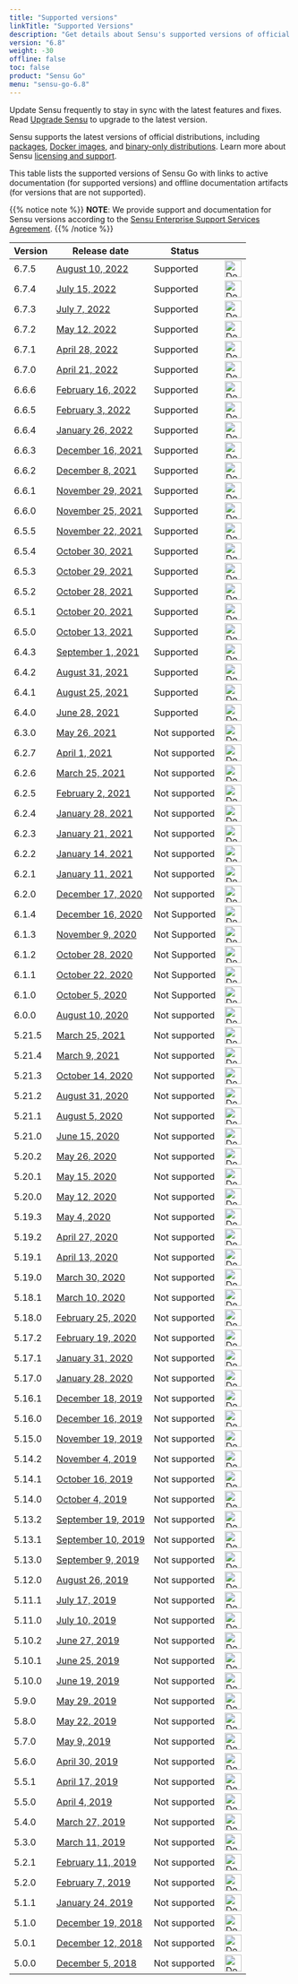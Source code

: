 ```yaml
---
title: "Supported versions"
linkTitle: "Supported Versions"
description: "Get details about Sensu's supported versions of official distributions, including packages, Docker images, and binary-only distributions."
version: "6.8"
weight: -30
offline: false
toc: false
product: "Sensu Go"
menu: "sensu-go-6.8"
---
```


Update Sensu frequently to stay in sync with the latest features and fixes.
Read [Upgrade Sensu][1] to upgrade to the latest version.

Sensu supports the latest versions of official distributions, including [packages][66], [Docker images][68], and [binary-only distributions][67].
Learn more about Sensu [licensing and support][2].

This table lists the supported versions of Sensu Go with links to active documentation (for supported versions) and offline documentation artifacts (for versions that are not supported).

{{% notice note %}}
**NOTE**: We provide support and documentation for Sensu versions according to the [Sensu Enterprise Support Services Agreement](https://sensu.io/licenses/sensu-support-services#4.-software-releases.).
{{% /notice %}}

| Version | Release date     | Status    |     |
| ------- |   -------------- | --------- | --- |
6.7.5 | [August 10, 2022][91] | Supported | <a href="https://sensu-docs.s3.amazonaws.com/pdfs/sensu-go-6-7_sensu-docs.pdf"><img src="/images/download-icon.png" width="30" height="30" title="Download Offline Docs" alt="Download Offline Docs"></a>
6.7.4 | [July 15, 2022][90] | Supported | <a href="https://sensu-docs.s3.amazonaws.com/pdfs/sensu-go-6-7_sensu-docs.pdf"><img src="/images/download-icon.png" width="30" height="30" title="Download Offline Docs" alt="Download Offline Docs"></a>
6.7.3 | [July 7, 2022][89] | Supported | <a href="https://sensu-docs.s3.amazonaws.com/pdfs/sensu-go-6-7_sensu-docs.pdf"><img src="/images/download-icon.png" width="30" height="30" title="Download Offline Docs" alt="Download Offline Docs"></a>
6.7.2 | [May 12, 2022][88] | Supported | <a href="https://sensu-docs.s3.amazonaws.com/pdfs/sensu-go-6-7_sensu-docs.pdf"><img src="/images/download-icon.png" width="30" height="30" title="Download Offline Docs" alt="Download Offline Docs"></a>
6.7.1 | [April 28, 2022][87] | Supported | <a href="https://sensu-docs.s3.amazonaws.com/pdfs/sensu-go-6-7_sensu-docs.pdf"><img src="/images/download-icon.png" width="30" height="30" title="Download Offline Docs" alt="Download Offline Docs"></a>
6.7.0 | [April 21, 2022][86] | Supported | <a href="https://sensu-docs.s3.amazonaws.com/pdfs/sensu-go-6-7_sensu-docs.pdf"><img src="/images/download-icon.png" width="30" height="30" title="Download Offline Docs" alt="Download Offline Docs"></a>
6.6.6 | [February 16, 2022][85] | Supported | <a href="https://sensu-docs.s3.amazonaws.com/pdfs/sensu-go-6-6_sensu-docs.pdf"><img src="/images/download-icon.png" width="30" height="30" title="Download Offline Docs" alt="Download Offline Docs"></a>
6.6.5 | [February 3, 2022][84] | Supported | <a href="https://sensu-docs.s3.amazonaws.com/pdfs/sensu-go-6-6_sensu-docs.pdf"><img src="/images/download-icon.png" width="30" height="30" title="Download Offline Docs" alt="Download Offline Docs"></a>
6.6.4 | [January 26, 2022][83] | Supported | <a href="https://sensu-docs.s3.amazonaws.com/pdfs/sensu-go-6-6_sensu-docs.pdf"><img src="/images/download-icon.png" width="30" height="30" title="Download Offline Docs" alt="Download Offline Docs"></a>
6.6.3 | [December 16, 2021][82] | Supported | <a href="https://sensu-docs.s3.amazonaws.com/pdfs/sensu-go-6-6_sensu-docs.pdf"><img src="/images/download-icon.png" width="30" height="30" title="Download Offline Docs" alt="Download Offline Docs"></a>
6.6.2 | [December 8, 2021][81] | Supported | <a href="https://sensu-docs.s3.amazonaws.com/pdfs/sensu-go-6-6_sensu-docs.pdf"><img src="/images/download-icon.png" width="30" height="30" title="Download Offline Docs" alt="Download Offline Docs"></a>
6.6.1 | [November 29, 2021][80] | Supported | <a href="https://sensu-docs.s3.amazonaws.com/pdfs/sensu-go-6-6_sensu-docs.pdf"><img src="/images/download-icon.png" width="30" height="30" title="Download Offline Docs" alt="Download Offline Docs"></a>
6.6.0 | [November 25, 2021][79] | Supported | <a href="https://sensu-docs.s3.amazonaws.com/pdfs/sensu-go-6-6_sensu-docs.pdf"><img src="/images/download-icon.png" width="30" height="30" title="Download Offline Docs" alt="Download Offline Docs"></a>
6.5.5 | [November 22, 2021][78] | Supported | <a href="https://sensu-docs.s3.amazonaws.com/pdfs/sensu-go-6-5_sensu-docs.pdf"><img src="/images/download-icon.png" width="30" height="30" title="Download Offline Docs" alt="Download Offline Docs"></a>
6.5.4 | [October 30, 2021][77] | Supported | <a href="https://sensu-docs.s3.amazonaws.com/pdfs/sensu-go-6-5_sensu-docs.pdf"><img src="/images/download-icon.png" width="30" height="30" title="Download Offline Docs" alt="Download Offline Docs"></a>
6.5.3 | [October 29, 2021][76] | Supported | <a href="https://sensu-docs.s3.amazonaws.com/pdfs/sensu-go-6-5_sensu-docs.pdf"><img src="/images/download-icon.png" width="30" height="30" title="Download Offline Docs" alt="Download Offline Docs"></a>
6.5.2 | [October 28, 2021][75] | Supported | <a href="https://sensu-docs.s3.amazonaws.com/pdfs/sensu-go-6-5_sensu-docs.pdf"><img src="/images/download-icon.png" width="30" height="30" title="Download Offline Docs" alt="Download Offline Docs"></a>
6.5.1 | [October 20, 2021][74] | Supported | <a href="https://sensu-docs.s3.amazonaws.com/pdfs/sensu-go-6-5_sensu-docs.pdf"><img src="/images/download-icon.png" width="30" height="30" title="Download Offline Docs" alt="Download Offline Docs"></a>
6.5.0 | [October 13, 2021][73] | Supported | <a href="https://sensu-docs.s3.amazonaws.com/pdfs/sensu-go-6-5_sensu-docs.pdf"><img src="/images/download-icon.png" width="30" height="30" title="Download Offline Docs" alt="Download Offline Docs"></a>
6.4.3 | [September 1, 2021][72] | Supported | <a href="https://sensu-docs.s3.amazonaws.com/pdfs/sensu-go-6-4_sensu-docs.pdf"><img src="/images/download-icon.png" width="30" height="30" title="Download Offline Docs" alt="Download Offline Docs"></a>
6.4.2 | [August 31, 2021][71] | Supported | <a href="https://sensu-docs.s3.amazonaws.com/pdfs/sensu-go-6-4_sensu-docs.pdf"><img src="/images/download-icon.png" width="30" height="30" title="Download Offline Docs" alt="Download Offline Docs"></a>
6.4.1 | [August 25, 2021][70] | Supported | <a href="https://sensu-docs.s3.amazonaws.com/pdfs/sensu-go-6-4_sensu-docs.pdf"><img src="/images/download-icon.png" width="30" height="30" title="Download Offline Docs" alt="Download Offline Docs"></a>
6.4.0 | [June 28, 2021][69] | Supported | <a href="https://sensu-docs.s3.amazonaws.com/pdfs/sensu-go-6-4_sensu-docs.pdf"><img src="/images/download-icon.png" width="30" height="30" title="Download Offline Docs" alt="Download Offline Docs"></a>
6.3.0 | [May 26, 2021][65] | Not supported | <a href="https://sensu-docs.s3.amazonaws.com/pdfs/sensu-go-6-3_sensu-docs.pdf"><img src="/images/download-icon.png" width="30" height="30" title="Download Offline Docs" alt="Download Offline Docs"></a>
6.2.7 | [April 1, 2021][64] | Not supported | <a href="https://sensu-docs.s3.amazonaws.com/pdfs/sensu-go-6-2_sensu-docs.pdf"><img src="/images/download-icon.png" width="30" height="30" title="Download Offline Docs" alt="Download Offline Docs"></a>
6.2.6 | [March 25, 2021][63] | Not supported | <a href="https://sensu-docs.s3.amazonaws.com/pdfs/sensu-go-6-2_sensu-docs.pdf"><img src="/images/download-icon.png" width="30" height="30" title="Download Offline Docs" alt="Download Offline Docs"></a>
6.2.5 | [February 2, 2021][60] | Not supported | <a href="https://sensu-docs.s3.amazonaws.com/pdfs/sensu-go-6-2_sensu-docs.pdf"><img src="/images/download-icon.png" width="30" height="30" title="Download Offline Docs" alt="Download Offline Docs"></a>
6.2.4 | [January 28, 2021][59] | Not supported | <a href="https://sensu-docs.s3.amazonaws.com/pdfs/sensu-go-6-2_sensu-docs.pdf"><img src="/images/download-icon.png" width="30" height="30" title="Download Offline Docs" alt="Download Offline Docs"></a>
6.2.3 | [January 21, 2021][58] | Not supported | <a href="https://sensu-docs.s3.amazonaws.com/pdfs/sensu-go-6-2_sensu-docs.pdf"><img src="/images/download-icon.png" width="30" height="30" title="Download Offline Docs" alt="Download Offline Docs"></a>
6.2.2 | [January 14, 2021][57] | Not supported | <a href="https://sensu-docs.s3.amazonaws.com/pdfs/sensu-go-6-2_sensu-docs.pdf"><img src="/images/download-icon.png" width="30" height="30" title="Download Offline Docs" alt="Download Offline Docs"></a>
6.2.1 | [January 11, 2021][56] | Not supported | <a href="https://sensu-docs.s3.amazonaws.com/pdfs/sensu-go-6-2_sensu-docs.pdf"><img src="/images/download-icon.png" width="30" height="30" title="Download Offline Docs" alt="Download Offline Docs"></a>
6.2.0 | [December 17, 2020][55] | Not supported | <a href="https://sensu-docs.s3.amazonaws.com/pdfs/sensu-go-6-2_sensu-docs.pdf"><img src="/images/download-icon.png" width="30" height="30" title="Download Offline Docs" alt="Download Offline Docs"></a>
6.1.4 | [December 16, 2020][54] | Not Supported | <a href="https://sensu-docs.s3.amazonaws.com/pdfs/sensu-go-6-1_sensu-docs.pdf"><img src="/images/download-icon.png" width="30" height="30" title="Download Offline Docs" alt="Download Offline Docs"></a>
6.1.3 | [November 9, 2020][53] | Not Supported | <a href="https://sensu-docs.s3.amazonaws.com/pdfs/sensu-go-6-1_sensu-docs.pdf"><img src="/images/download-icon.png" width="30" height="30" title="Download Offline Docs" alt="Download Offline Docs"></a>
6.1.2 | [October 28, 2020][52] | Not Supported | <a href="https://sensu-docs.s3.amazonaws.com/pdfs/sensu-go-6-1_sensu-docs.pdf"><img src="/images/download-icon.png" width="30" height="30" title="Download Offline Docs" alt="Download Offline Docs"></a>
6.1.1 | [October 22, 2020][51] | Not Supported | <a href="https://sensu-docs.s3.amazonaws.com/pdfs/sensu-go-6-1_sensu-docs.pdf"><img src="/images/download-icon.png" width="30" height="30" title="Download Offline Docs" alt="Download Offline Docs"></a>
6.1.0 | [October 5, 2020][49] | Not Supported | <a href="https://sensu-docs.s3.amazonaws.com/pdfs/sensu-go-6-1_sensu-docs.pdf"><img src="/images/download-icon.png" width="30" height="30" title="Download Offline Docs" alt="Download Offline Docs"></a>
6.0.0 | [August 10, 2020][47] | Not supported | <a href="https://sensu-docs.s3.amazonaws.com/pdfs/sensu-go-6-0_sensu-docs.pdf"><img src="/images/download-icon.png" width="30" height="30" title="Download Offline Docs" alt="Download Offline Docs"></a>
5.21.5 | [March 25, 2021][62] | Not supported | <a href="https://sensu-docs.s3.amazonaws.com/pdfs/sensu-go-5-21_sensu-docs.pdf"><img src="/images/download-icon.png" width="30" height="30" title="Download Offline Docs" alt="Download Offline Docs"></a>
5.21.4 | [March 9, 2021][61] | Not supported | <a href="https://sensu-docs.s3.amazonaws.com/pdfs/sensu-go-5-21_sensu-docs.pdf"><img src="/images/download-icon.png" width="30" height="30" title="Download Offline Docs" alt="Download Offline Docs"></a>
5.21.3 | [October 14, 2020][50] | Not supported | <a href="https://sensu-docs.s3.amazonaws.com/pdfs/sensu-go-5-21_sensu-docs.pdf"><img src="/images/download-icon.png" width="30" height="30" title="Download Offline Docs" alt="Download Offline Docs"></a>
5.21.2 | [August 31, 2020][48] | Not supported | <a href="https://sensu-docs.s3.amazonaws.com/pdfs/sensu-go-5-21_sensu-docs.pdf"><img src="/images/download-icon.png" width="30" height="30" title="Download Offline Docs" alt="Download Offline Docs"></a>
5.21.1 | [August 5, 2020][46] | Not supported | <a href="https://sensu-docs.s3.amazonaws.com/pdfs/sensu-go-5-21_sensu-docs.pdf"><img src="/images/download-icon.png" width="30" height="30" title="Download Offline Docs" alt="Download Offline Docs"></a>
5.21.0 | [June 15, 2020][45] | Not supported | <a href="https://sensu-docs.s3.amazonaws.com/pdfs/sensu-go-5-21_sensu-docs.pdf"><img src="/images/download-icon.png" width="30" height="30" title="Download Offline Docs" alt="Download Offline Docs"></a>
5.20.2 | [May 26, 2020][44] | Not supported | <a href="https://sensu-docs.s3.amazonaws.com/pdfs/sensu-go-5-20_sensu-docs.pdf"><img src="/images/download-icon.png" width="30" height="30" title="Download Offline Docs" alt="Download Offline Docs"></a>
5.20.1 | [May 15, 2020][43] | Not supported | <a href="https://sensu-docs.s3.amazonaws.com/pdfs/sensu-go-5-20_sensu-docs.pdf"><img src="/images/download-icon.png" width="30" height="30" title="Download Offline Docs" alt="Download Offline Docs"></a>
5.20.0 | [May 12, 2020][42] | Not supported | <a href="https://sensu-docs.s3.amazonaws.com/pdfs/sensu-go-5-20_sensu-docs.pdf"><img src="/images/download-icon.png" width="30" height="30" title="Download Offline Docs" alt="Download Offline Docs"></a>
5.19.3 | [May 4, 2020][41] | Not supported | <a href="https://sensu-docs.s3.amazonaws.com/pdfs/sensu-go-5-19_sensu-docs.pdf"><img src="/images/download-icon.png" width="30" height="30" title="Download Offline Docs" alt="Download Offline Docs"></a>
5.19.2 | [April 27, 2020][40] | Not supported | <a href="https://sensu-docs.s3.amazonaws.com/pdfs/sensu-go-5-19_sensu-docs.pdf"><img src="/images/download-icon.png" width="30" height="30" title="Download Offline Docs" alt="Download Offline Docs"></a>
5.19.1 | [April 13, 2020][39] | Not supported | <a href="https://sensu-docs.s3.amazonaws.com/pdfs/sensu-go-5-19_sensu-docs.pdf"><img src="/images/download-icon.png" width="30" height="30" title="Download Offline Docs" alt="Download Offline Docs"></a>
5.19.0 | [March 30, 2020][38] | Not supported | <a href="https://sensu-docs.s3.amazonaws.com/pdfs/sensu-go-5-19_sensu-docs.pdf"><img src="/images/download-icon.png" width="30" height="30" title="Download Offline Docs" alt="Download Offline Docs"></a>
5.18.1 | [March 10, 2020][37] | Not supported | <a href="https://sensu-docs.s3.amazonaws.com/pdfs/sensu-go-5-18_sensu-docs.pdf"><img src="/images/download-icon.png" width="30" height="30" title="Download Offline Docs" alt="Download Offline Docs"></a>
5.18.0 | [February 25, 2020][36] | Not supported | <a href="https://sensu-docs.s3.amazonaws.com/pdfs/sensu-go-5-18_sensu-docs.pdf"><img src="/images/download-icon.png" width="30" height="30" title="Download Offline Docs" alt="Download Offline Docs"></a>
5.17.2 | [February 19, 2020][35] | Not supported | <a href="https://sensu-docs.s3.amazonaws.com/pdfs/sensu-go-5-17_sensu-docs.pdf"><img src="/images/download-icon.png" width="30" height="30" title="Download Offline Docs" alt="Download Offline Docs"></a>
5.17.1 | [January 31, 2020][34] | Not supported | <a href="https://sensu-docs.s3.amazonaws.com/pdfs/sensu-go-5-17_sensu-docs.pdf"><img src="/images/download-icon.png" width="30" height="30" title="Download Offline Docs" alt="Download Offline Docs"></a>
5.17.0 | [January 28, 2020][33] | Not supported | <a href="https://sensu-docs.s3.amazonaws.com/pdfs/sensu-go-5-17_sensu-docs.pdf"><img src="/images/download-icon.png" width="30" height="30" title="Download Offline Docs" alt="Download Offline Docs"></a>
5.16.1 | [December 18, 2019][32] | Not supported | <a href="https://sensu-docs.s3.amazonaws.com/pdfs/sensu-go-5-16_sensu-docs.pdf"><img src="/images/download-icon.png" width="30" height="30" title="Download Offline Docs" alt="Download Offline Docs"></a>
5.16.0 | [December 16, 2019][31] | Not supported | <a href="https://sensu-docs.s3.amazonaws.com/pdfs/sensu-go-5-16_sensu-docs.pdf"><img src="/images/download-icon.png" width="30" height="30" title="Download Offline Docs" alt="Download Offline Docs"></a>
5.15.0 | [November 19, 2019][30] | Not supported | <a href="https://sensu-docs.s3.amazonaws.com/pdfs/sensu-go-5-15_sensu-docs.pdf"><img src="/images/download-icon.png" width="30" height="30" title="Download Offline Docs" alt="Download Offline Docs"></a>
5.14.2 | [November 4, 2019][29]  | Not supported | <a href="https://sensu-docs.s3.amazonaws.com/pdfs/sensu-go-5-14_sensu-docs.pdf"><img src="/images/download-icon.png" width="30" height="30" title="Download Offline Docs" alt="Download Offline Docs"></a>
5.14.1 | [October 16, 2019][28]  | Not supported | <a href="https://sensu-docs.s3.amazonaws.com/pdfs/sensu-go-5-14_sensu-docs.pdf"><img src="/images/download-icon.png" width="30" height="30" title="Download Offline Docs" alt="Download Offline Docs"></a>
5.14.0 | [October 4, 2019][27]   | Not supported | <a href="https://sensu-docs.s3.amazonaws.com/pdfs/sensu-go-5-14_sensu-docs.pdf"><img src="/images/download-icon.png" width="30" height="30" title="Download Offline Docs" alt="Download Offline Docs"></a>
5.13.2 | [September 19, 2019][26] | Not supported | <a href="https://sensu-docs.s3.amazonaws.com/pdfs/sensu-go-5-13_sensu-docs.pdf"><img src="/images/download-icon.png" width="30" height="30" title="Download Offline Docs" alt="Download Offline Docs"></a>
5.13.1 | [September 10, 2019][25] | Not supported | <a href="https://sensu-docs.s3.amazonaws.com/pdfs/sensu-go-5-13_sensu-docs.pdf"><img src="/images/download-icon.png" width="30" height="30" title="Download Offline Docs" alt="Download Offline Docs"></a>
5.13.0 | [September 9, 2019][24] | Not supported | <a href="https://sensu-docs.s3.amazonaws.com/pdfs/sensu-go-5-13_sensu-docs.pdf"><img src="/images/download-icon.png" width="30" height="30" title="Download Offline Docs" alt="Download Offline Docs"></a>
5.12.0 | [August 26, 2019][23]  | Not supported | <a href="https://sensu-docs.s3.amazonaws.com/pdfs/sensu-go-5-12_sensu-docs.pdf"><img src="/images/download-icon.png" width="30" height="30" title="Download Offline Docs" alt="Download Offline Docs"></a>
5.11.1 | [July 17, 2019][22]    | Not supported | <a href="https://sensu-docs.s3.amazonaws.com/pdfs/sensu-go-5-11_sensu-docs.pdf"><img src="/images/download-icon.png" width="30" height="30" title="Download Offline Docs" alt="Download Offline Docs"></a>
5.11.0 | [July 10, 2019][21]     | Not supported | <a href="https://sensu-docs.s3.amazonaws.com/pdfs/sensu-go-5-11_sensu-docs.pdf"><img src="/images/download-icon.png" width="30" height="30" title="Download Offline Docs" alt="Download Offline Docs"></a>
5.10.2 | [June 27, 2019][20]     | Not supported | <a href="https://sensu-docs.s3.amazonaws.com/pdfs/sensu-go-5-10_sensu-docs.pdf"><img src="/images/download-icon.png" width="30" height="30" title="Download Offline Docs" alt="Download Offline Docs"></a>
5.10.1 | [June 25, 2019][19]     | Not supported | <a href="https://sensu-docs.s3.amazonaws.com/pdfs/sensu-go-5-10_sensu-docs.pdf"><img src="/images/download-icon.png" width="30" height="30" title="Download Offline Docs" alt="Download Offline Docs"></a>
5.10.0 | [June 19, 2019][18]      | Not supported | <a href="https://sensu-docs.s3.amazonaws.com/pdfs/sensu-go-5-10_sensu-docs.pdf"><img src="/images/download-icon.png" width="30" height="30" title="Download Offline Docs" alt="Download Offline Docs"></a>
5.9.0 | [May 29, 2019][17]        | Not supported | <a href="https://sensu-docs.s3.amazonaws.com/pdfs/sensu-go-5-9_sensu-docs.pdf"><img src="/images/download-icon.png" width="30" height="30" title="Download Offline Docs" alt="Download Offline Docs"></a>
5.8.0 | [May 22, 2019][16]        | Not supported | <a href="https://sensu-docs.s3.amazonaws.com/pdfs/sensu-go-5-8_sensu-docs.pdf"><img src="/images/download-icon.png" width="30" height="30" title="Download Offline Docs" alt="Download Offline Docs"></a>
5.7.0 | [May 9, 2019][15]         | Not supported | <a href="https://sensu-docs.s3.amazonaws.com/pdfs/sensu-go-5-7_sensu-docs.pdf"><img src="/images/download-icon.png" width="30" height="30" title="Download Offline Docs" alt="Download Offline Docs"></a>
5.6.0 | [April 30, 2019][14]      | Not supported | <a href="https://sensu-docs.s3.amazonaws.com/pdfs/sensu-go-5-6_sensu-docs.pdf"><img src="/images/download-icon.png" width="30" height="30" title="Download Offline Docs" alt="Download Offline Docs"></a>
5.5.1 | [April 17, 2019][13]      | Not supported | <a href="https://sensu-docs.s3.amazonaws.com/pdfs/sensu-go-5-5_sensu-docs.pdf"><img src="/images/download-icon.png" width="30" height="30" title="Download Offline Docs" alt="Download Offline Docs"></a>
5.5.0 | [April 4, 2019][12]       | Not supported | <a href="https://sensu-docs.s3.amazonaws.com/pdfs/sensu-go-5-5_sensu-docs.pdf"><img src="/images/download-icon.png" width="30" height="30" title="Download Offline Docs" alt="Download Offline Docs"></a>
5.4.0 | [March 27, 2019][11]      | Not supported | <a href="https://sensu-docs.s3.amazonaws.com/pdfs/sensu-go-5-4_sensu-docs.pdf"><img src="/images/download-icon.png" width="30" height="30" title="Download Offline Docs" alt="Download Offline Docs"></a>
5.3.0 | [March 11, 2019][10]      | Not supported | <a href="https://sensu-docs.s3.amazonaws.com/pdfs/sensu-go-5-3_sensu-docs.pdf"><img src="/images/download-icon.png" width="30" height="30" title="Download Offline Docs" alt="Download Offline Docs"></a>
5.2.1 | [February 11, 2019][9]    | Not supported | <a href="https://sensu-docs.s3.amazonaws.com/pdfs/sensu-go-5-2_sensu-docs.pdf"><img src="/images/download-icon.png" width="30" height="30" title="Download Offline Docs" alt="Download Offline Docs"></a>
5.2.0 | [February 7, 2019][8]    | Not supported | <a href="https://sensu-docs.s3.amazonaws.com/pdfs/sensu-go-5-2_sensu-docs.pdf"><img src="/images/download-icon.png" width="30" height="30" title="Download Offline Docs" alt="Download Offline Docs"></a>
5.1.1 | [January 24, 2019][7]     | Not supported | <a href="https://sensu-docs.s3.amazonaws.com/pdfs/sensu-go-5-1_sensu-docs.pdf"><img src="/images/download-icon.png" width="30" height="30" title="Download Offline Docs" alt="Download Offline Docs"></a>
5.1.0 | [December 19, 2018][6]    | Not supported | <a href="https://sensu-docs.s3.amazonaws.com/pdfs/sensu-go-5-1_sensu-docs.pdf"><img src="/images/download-icon.png" width="30" height="30" title="Download Offline Docs" alt="Download Offline Docs"></a>
5.0.1 | [December 12, 2018][5]    | Not supported | <a href="https://sensu-docs.s3.amazonaws.com/pdfs/sensu-go-5-0_sensu-docs.pdf"><img src="/images/download-icon.png" width="30" height="30" title="Download Offline Docs" alt="Download Offline Docs"></a>
5.0.0 | [December 5, 2018][4]     | Not supported | <a href="https://sensu-docs.s3.amazonaws.com/pdfs/sensu-go-5-0_sensu-docs.pdf"><img src="/images/download-icon.png" width="30" height="30" title="Download Offline Docs" alt="Download Offline Docs"></a>

[1]: https://docs.sensu.io/sensu-go/latest/operations/maintain-sensu/upgrade/
[2]: https://sensu.io/features/compare
[3]: https://sensu.io/licenses/sensu-support-services#4.-software-releases.
[4]: https://docs.sensu.io/sensu-go/latest/release-notes/#500-release-notes
[5]: https://docs.sensu.io/sensu-go/latest/release-notes/#501-release-notes
[6]: https://docs.sensu.io/sensu-go/latest/release-notes/#510-release-notes
[7]: https://docs.sensu.io/sensu-go/latest/release-notes/#511-release-notes
[8]: https://docs.sensu.io/sensu-go/latest/release-notes/#520-release-notes
[9]: https://docs.sensu.io/sensu-go/latest/release-notes/#521-release-notes
[10]: https://docs.sensu.io/sensu-go/latest/release-notes/#530-release-notes
[11]: https://docs.sensu.io/sensu-go/latest/release-notes/#540-release-notes
[12]: https://docs.sensu.io/sensu-go/latest/release-notes/#550-release-notes
[13]: https://docs.sensu.io/sensu-go/latest/release-notes/#551-release-notes
[14]: https://docs.sensu.io/sensu-go/latest/release-notes/#560-release-notes
[15]: https://docs.sensu.io/sensu-go/latest/release-notes/#570-release-notes
[16]: https://docs.sensu.io/sensu-go/latest/release-notes/#580-release-notes
[17]: https://docs.sensu.io/sensu-go/latest/release-notes/#590-release-notes
[18]: https://docs.sensu.io/sensu-go/latest/release-notes/#5100-release-notes
[19]: https://docs.sensu.io/sensu-go/latest/release-notes/#5101-release-notes
[20]: https://docs.sensu.io/sensu-go/latest/release-notes/#5102-release-notes
[21]: https://docs.sensu.io/sensu-go/latest/release-notes/#5110-release-notes
[22]: https://docs.sensu.io/sensu-go/latest/release-notes/#5111-release-notes
[23]: https://docs.sensu.io/sensu-go/latest/release-notes/#5120-release-notes
[24]: https://docs.sensu.io/sensu-go/latest/release-notes/#5130-release-notes
[25]: https://docs.sensu.io/sensu-go/latest/release-notes/#5131-release-notes
[26]: https://docs.sensu.io/sensu-go/latest/release-notes/#5132-release-notes
[27]: https://docs.sensu.io/sensu-go/latest/release-notes/#5140-release-notes
[28]: https://docs.sensu.io/sensu-go/latest/release-notes/#5141-release-notes
[29]: https://docs.sensu.io/sensu-go/latest/release-notes/#5142-release-notes
[30]: https://docs.sensu.io/sensu-go/latest/release-notes/#5150-release-notes
[31]: https://docs.sensu.io/sensu-go/latest/release-notes/#5160-release-notes
[32]: https://docs.sensu.io/sensu-go/latest/release-notes/#5161-release-notes
[33]: https://docs.sensu.io/sensu-go/latest/release-notes/#5170-release-notes
[34]: https://docs.sensu.io/sensu-go/latest/release-notes/#5171-release-notes
[35]: https://docs.sensu.io/sensu-go/latest/release-notes/#5172-release-notes
[36]: https://docs.sensu.io/sensu-go/latest/release-notes/#5180-release-notes
[37]: https://docs.sensu.io/sensu-go/latest/release-notes/#5181-release-notes
[38]: https://docs.sensu.io/sensu-go/latest/release-notes/#5190-release-notes
[39]: https://docs.sensu.io/sensu-go/latest/release-notes/#5191-release-notes
[40]: https://docs.sensu.io/sensu-go/latest/release-notes/#5192-release-notes
[41]: https://docs.sensu.io/sensu-go/latest/release-notes/#5193-release-notes
[42]: https://docs.sensu.io/sensu-go/latest/release-notes/#5200-release-notes
[43]: https://docs.sensu.io/sensu-go/latest/release-notes/#5201-release-notes
[44]: https://docs.sensu.io/sensu-go/latest/release-notes/#5202-release-notes
[45]: https://docs.sensu.io/sensu-go/latest/release-notes/#5210-release-notes
[46]: https://docs.sensu.io/sensu-go/latest/release-notes/#5211-release-notes
[47]: https://docs.sensu.io/sensu-go/latest/release-notes/#600-release-notes
[48]: https://docs.sensu.io/sensu-go/latest/release-notes/#5212-release-notes
[49]: https://docs.sensu.io/sensu-go/latest/release-notes/#610-release-notes
[50]: https://docs.sensu.io/sensu-go/latest/release-notes/#5213-release-notes
[51]: https://docs.sensu.io/sensu-go/latest/release-notes/#611-release-notes
[52]: https://docs.sensu.io/sensu-go/latest/release-notes/#612-release-notes
[53]: https://docs.sensu.io/sensu-go/latest/release-notes/#613-release-notes
[54]: https://docs.sensu.io/sensu-go/latest/release-notes/#614-release-notes
[55]: https://docs.sensu.io/sensu-go/latest/release-notes/#620-release-notes
[56]: https://docs.sensu.io/sensu-go/latest/release-notes/#621-release-notes
[57]: https://docs.sensu.io/sensu-go/latest/release-notes/#622-release-notes
[58]: https://docs.sensu.io/sensu-go/latest/release-notes/#623-release-notes
[59]: https://docs.sensu.io/sensu-go/latest/release-notes/#624-release-notes
[60]: https://docs.sensu.io/sensu-go/latest/release-notes/#625-release-notes
[61]: https://docs.sensu.io/sensu-go/latest/release-notes/#5214-release-notes
[62]: https://docs.sensu.io/sensu-go/latest/release-notes/#5215-release-notes
[63]: https://docs.sensu.io/sensu-go/latest/release-notes/#626-release-notes
[64]: https://docs.sensu.io/sensu-go/latest/release-notes/#627-release-notes
[65]: https://docs.sensu.io/sensu-go/latest/release-notes/#630-release-notes
[66]: ../platforms/#supported-packages
[67]: ../platforms/#binary-only-distributions
[68]: ../platforms/#docker-images
[69]: https://docs.sensu.io/sensu-go/latest/release-notes/#640-release-notes
[70]: https://docs.sensu.io/sensu-go/latest/release-notes/#641-release-notes
[71]: https://docs.sensu.io/sensu-go/latest/release-notes/#642-release-notes
[72]: https://docs.sensu.io/sensu-go/latest/release-notes/#643-release-notes
[73]: https://docs.sensu.io/sensu-go/latest/release-notes/#650-release-notes
[74]: https://docs.sensu.io/sensu-go/latest/release-notes/#651-release-notes
[75]: https://docs.sensu.io/sensu-go/latest/release-notes/#652-release-notes
[76]: https://docs.sensu.io/sensu-go/latest/release-notes/#653-release-notes
[77]: https://docs.sensu.io/sensu-go/latest/release-notes/#654-release-notes
[78]: https://docs.sensu.io/sensu-go/latest/release-notes/#655-release-notes
[79]: https://docs.sensu.io/sensu-go/latest/release-notes/#660-release-notes
[80]: https://docs.sensu.io/sensu-go/latest/release-notes/#661-release-notes
[81]: https://docs.sensu.io/sensu-go/latest/release-notes/#662-release-notes
[82]: https://docs.sensu.io/sensu-go/latest/release-notes/#663-release-notes
[83]: https://docs.sensu.io/sensu-go/latest/release-notes/#664-release-notes
[84]: https://docs.sensu.io/sensu-go/latest/release-notes/#665-release-notes
[85]: https://docs.sensu.io/sensu-go/latest/release-notes/#666-release-notes
[86]: https://docs.sensu.io/sensu-go/latest/release-notes/#670-release-notes
[87]: https://docs.sensu.io/sensu-go/latest/release-notes/#671-release-notes
[88]: https://docs.sensu.io/sensu-go/latest/release-notes/#672-release-notes
[89]: https://docs.sensu.io/sensu-go/latest/release-notes/#673-release-notes
[90]: https://docs.sensu.io/sensu-go/latest/release-notes/#674-release-notes
[91]: https://docs.sensu.io/sensu-go/latest/release-notes/#675-release-notes
